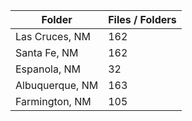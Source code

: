| Folder          |   Files / Folders |
|-----------------|-------------------|
| Las Cruces, NM  |               162 |
| Santa Fe, NM    |               162 |
| Espanola, NM    |                32 |
| Albuquerque, NM |               163 |
| Farmington, NM  |               105 |